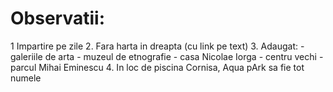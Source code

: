 # Observatii:
1 Impartire pe zile
2. Fara harta in dreapta (cu link pe text)
3. Adaugat: 
    - galeriile de arta
    - muzeul de etnografie
    - casa Nicolae Iorga
    - centru vechi
    - parcul Mihai Eminescu
4. In loc de piscina Cornisa, Aqua pArk sa fie tot numele
